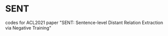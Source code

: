 # SENT
codes for ACL2021 paper "SENT: Sentence-level Distant Relation Extraction via Negative Training"
